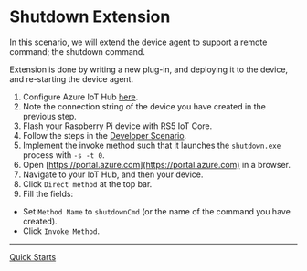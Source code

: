 # Shutdown Extension

In this scenario, we will extend the device agent to support a remote command; the shutdown command.

Extension is done by writing a new plug-in, and deploying it to the device, and re-starting the device agent.

1. Configure Azure IoT Hub [here](configure-azure-iothub.md).
2. Note the connection string of the device you have created in the previous step.
3. Flash your Raspberry Pi device with RS5 IoT Core.
4. Follow the steps in the [Developer Scenario](../development-scenario.md).
5. Implement the invoke method such that it launches the `shutdown.exe` process with `-s -t 0`.
6. Open [https://portal.azure.com](https://portal.azure.com) in a browser.
7. Navigate to your IoT Hub, and then your device.
8. Click `Direct method` at the top bar.
9. Fill the fields:
  - Set `Method Name` to `shutdownCmd` (or the name of the command you have created).
  - Click `Invoke Method`.

----

[Quick Starts](../quick-start.md)